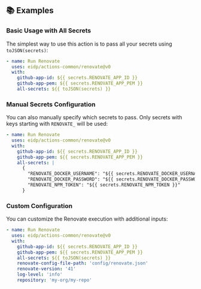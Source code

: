 ## 📚 Examples

### Basic Usage with All Secrets

The simplest way to use this action is to pass all your secrets using `toJSON(secrets)`:

```yaml
- name: Run Renovate
  uses: eidp/actions-common/renovate@v0
  with:
    github-app-id: ${{ secrets.RENOVATE_APP_ID }}
    github-app-pem: ${{ secrets.RENOVATE_APP_PEM }}
    all-secrets: ${{ toJSON(secrets) }}
```

### Manual Secrets Configuration

You can also manually specify which secrets to pass. Only secrets with keys starting with `RENOVATE_` will be used:

```yaml
- name: Run Renovate
  uses: eidp/actions-common/renovate@v0
  with:
    github-app-id: ${{ secrets.RENOVATE_APP_ID }}
    github-app-pem: ${{ secrets.RENOVATE_APP_PEM }}
    all-secrets: |
      {
        "RENOVATE_DOCKER_USERNAME": "${{ secrets.RENOVATE_DOCKER_USERNAME }}",
        "RENOVATE_DOCKER_PASSWORD": "${{ secrets.RENOVATE_DOCKER_PASSWORD }}",
        "RENOVATE_NPM_TOKEN": "${{ secrets.RENOVATE_NPM_TOKEN }}"
      }
```

### Custom Configuration

You can customize the Renovate execution with additional inputs:

```yaml
- name: Run Renovate
  uses: eidp/actions-common/renovate@v0
  with:
    github-app-id: ${{ secrets.RENOVATE_APP_ID }}
    github-app-pem: ${{ secrets.RENOVATE_APP_PEM }}
    all-secrets: ${{ toJSON(secrets) }}
    renovate-config-file-path: 'config/renovate.json'
    renovate-version: '41'
    log-level: 'info'
    repository: 'my-org/my-repo'
```
